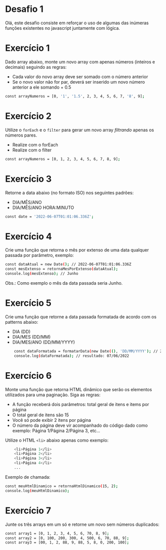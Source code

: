 # Desafio 1

Olá, este desafio consiste em reforçar o uso de algumas das inúmeras funções existentes no javascript juntamente com lógica.

# Exercício 1
Dado array abaixo, monte um novo array com apenas números (inteiros e decimais) seguindo as regras:
- Cada valor do novo array deve ser somado com o número anterior
- Se o novo valor não for par, deverá ser inserido um novo número anterior a ele somando + 0.5

```sh
const arrayNumeros = [0, '1', '1.5', 2, 3, 4, 5, 6, 7, '8', 9];
```


# Exercício 2
Utilize o `forEach` e o `filter` para gerar um novo array *filtrando* apenas os números pares.
- Realize com o forEach
- Realize com o filter

```sh
const arrayNumeros = [0, 1, 2, 3, 4, 5, 6, 7, 8, 9];
````

# Exercício 3
Retorne a data abaixo (no formato ISO) nos seguintes padrões:
- DIA/MÊS/ANO
- DIA/MÊS/ANO HORA:MINUTO

```sh
const date = '2022-06-07T01:01:06.336Z';
```

# Exercício 4
Crie uma função que retorna o mês por extenso de uma data qualquer passada por parâmetro, exemplo:

```sh
const dataAtual = new Date(); // 2022-06-07T01:01:06.336Z
const mesExtenso = retornaMesPorExtenso(dataAtual);
console.log(mesExtenso); // Junho
```
Obs.: Como exemplo o mês da data passada seria Junho.

# Exercício 5
Crie uma função que retorne a data passada formatada de acordo com os patterns abaixo:
- DIA (DD)
- DIA/MES (DD/MM)
- DIA/MES/ANO (DD/MM/YYYY)

```sh
    const dataFormatada = formatarData(new Date((), 'DD/MM/YYYY'); // 2022-06-07T01:01:06.336Z
    console.log(dataFormatada); // resultado: 07/06/2022
```

# Exercício 6
Monte uma função que retorna HTML dinâmico que serão os elementos utilizados para uma paginação. Siga as regras:
- A função receberá dois parâmetros: total geral de itens e items por página
- O total geral de itens são 15
- Você só pode exibir 2 itens por página
- O número da página deve vir acompanhado do código dado como exemplo: Página 1/Página 2/Página 3, etc...

Utilize o HTML `<li>` abaixo apenas como exemplo:
```sh
    <li>Página 1</li>
    <li>Página 2</li>
    <li>Página 3</li>
    <li>Página 4</li>
    ...
```
Exemplo de chamada:
```sh
const meuHtmlDinamico = retornaHtmlDinamico(15, 2);
console.log(meuHtmlDinamico);
```

# Exercício 7
Junte os três arrays em um só e retorne um novo sem números duplicados:

```sh
const array1 = [0, 1, 2, 3, 4, 5, 6, 70, 8, 9];
const array2 = [0, 100, 200, 300, 4, 500, 6, 70, 88, 9];
const array3 = [00, 1, 2, 88, 9, 88, 5, 8, 0, 200, 100];
```